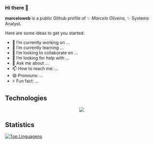 ### Hi there 👋


**marceloweb** is a public Github profile of ✨ _Marcelo Oliveira_, ✨ Systems Analyst.

Here are some ideas to get you started:

- 🔭 I’m currently working on ...
- 🌱 I’m currently learning ...
- 👯 I’m looking to collaborate on ...
- 🤔 I’m looking for help with ...
- 💬 Ask me about ...
- 📫 How to reach me: ...
- 😄 Pronouns: ...
- ⚡ Fun fact: ...

## Technologies

<div align="center">
  <img src="https://skillicons.dev/icons?i=python,java,aws,php,kubernetes,ansible,git" />
</div>

## Statistics

[![Top Linguagens](https://github-readme-stats.vercel.app/api/top-langs/?username=marceloweb&layout=compact)](https://github.com/anuraghazra/github-readme-stats)
